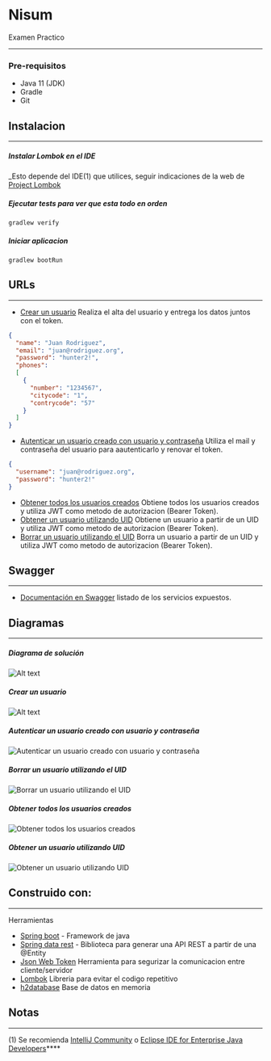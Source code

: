 # Nisum
Examen Practico

---


### Pre-requisitos

* Java 11 (JDK)
* Gradle
* Git

## Instalacion

---


##### Instalar Lombok en el IDE

_Esto depende del IDE(1) que utilices, seguir indicaciones de la web de [Project Lombok](https://projectlombok.org/)


##### Ejecutar tests para ver que esta todo en orden

    gradlew verify

##### Iniciar aplicacion

    gradlew bootRun

## URLs

---

* [Crear un usuario](http://localhost:8080/user/create) Realiza el alta del usuario y entrega los datos juntos con el token.
```json
{
  "name": "Juan Rodriguez",
  "email": "juan@rodriguez.org",
  "password": "hunter2!",
  "phones":
  [
    {
      "number": "1234567",
      "citycode": "1",
      "contrycode": "57"
    }
  ]
}
```

* [Autenticar un usuario creado con usuario y contraseña](http://localhost:8080/user/authenticate) Utiliza el mail y contraseña del usuario para aautenticarlo y renovar el token.
```json
{
  "username": "juan@rodriguez.org",
  "password": "hunter2!"
}
```


* [Obtener todos los usuarios creados](http://localhost:8080/user/find-all) Obtiene todos los usuarios creados y utiliza JWT como metodo de autorizacion (Bearer Token).
* [Obtener un usuario utilizando UID](http://localhost:8080/user/{id}) Obtiene un usuario a partir de un UID y utiliza JWT como metodo de autorizacion (Bearer Token).
* [Borrar un usuario utilizando el UID](http://localhost:8080/user/delete/{id}) Borra un usuario a partir de un UID y utiliza JWT como metodo de autorizacion (Bearer Token).

## Swagger

 ---


* [Documentación en Swagger](http://localhost:8080/swagger-ui/index.html) listado de los servicios expuestos.
## Diagramas


---

##### Diagrama de solución
![Alt text](./src/main/resources/assets/img/solution_diagram.svg)
##### Crear un usuario
![Alt text](./src/main/resources/assets/img/UserController_createUser.svg)
##### Autenticar un usuario creado con usuario y contraseña
![Autenticar un usuario creado con usuario y contraseña](./src/main/resources/assets/img/UserController_authenticateUser.svg)
##### Borrar un usuario utilizando el UID
![Borrar un usuario utilizando el UID](./src/main/resources/assets/img/UserController_deleteUserById.svg)
##### Obtener todos los usuarios creados
![Obtener todos los usuarios creados](./src/main/resources/assets/img/UserController_findUserById.svg)
##### Obtener un usuario utilizando UID
![Obtener un usuario utilizando UID](./src/main/resources/assets/img/UserController_getAllUser.svg)

## Construido con:

---

Herramientas
* [Spring boot](https://spring.io/projects/spring-boot) - Framework de java
* [Spring data rest](https://spring.io/projects/spring-data-rest) - Biblioteca para generar una API REST a partir de una @Entity
* [Json Web Token](https://jwt.io/introduction) Herramienta para segurizar la comunicacion entre cliente/servidor
* [Lombok](https://projectlombok.org/) Libreria para evitar el codigo repetitivo
* [h2database](https://www.h2database.com/html/main.html) Base de datos en memoria



## Notas

---

(1) Se recomienda [IntelliJ Community](https://www.jetbrains.com/idea/download/) o [Eclipse IDE for Enterprise Java Developers](https://www.eclipse.org/downloads/packages/)****
